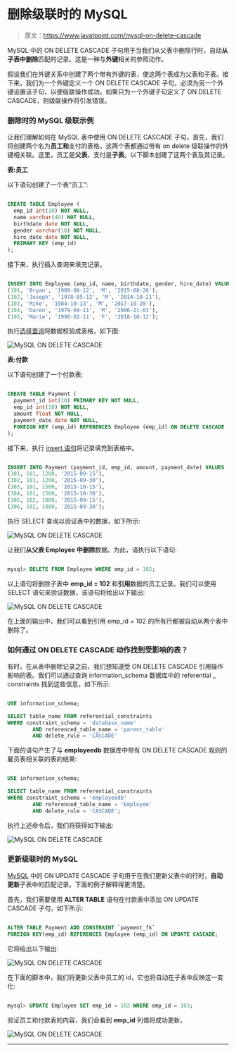 # 删除级联时的 MySQL

> 原文：<https://www.javatpoint.com/mysql-on-delete-cascade>

MySQL 中的 ON DELETE CASCADE 子句用于当我们从父表中删除行时，自动**从子表中删除**匹配的记录。这是一种与**外键**相关的参照动作。

假设我们在外键关系中创建了两个带有外键的表，使这两个表成为父表和子表。接下来，我们为一个外键定义一个 ON DELETE CASCADE 子句，必须为另一个外键设置该子句，以便级联操作成功。如果只为一个外键子句定义了 ON DELETE CASCADE，则级联操作将引发错误。

### 删除时的 MySQL 级联示例

让我们理解如何在 MySQL 表中使用 ON DELETE CASCADE 子句。首先，我们将创建两个名为**员工和**支付的表格。这两个表都通过带有 on delete 级联操作的外键相关联。这里，员工是**父表**，支付是**子表**。以下脚本创建了这两个表及其记录。

**表:员工**

以下语句创建了一个表“员工”:

```sql

CREATE TABLE Employee (
  emp_id int(10) NOT NULL,
  name varchar(40) NOT NULL,
  birthdate date NOT NULL,
  gender varchar(10) NOT NULL,
  hire_date date NOT NULL,
  PRIMARY KEY (emp_id)
);

```

接下来，执行插入查询来填充记录。

```sql

INSERT INTO Employee (emp_id, name, birthdate, gender, hire_date) VALUES
(101, 'Bryan', '1988-08-12', 'M', '2015-08-26'),
(102, 'Joseph', '1978-05-12', 'M', '2014-10-21'),
(103, 'Mike', '1984-10-13', 'M', '2017-10-28'),
(104, 'Daren', '1979-04-11', 'M', '2006-11-01'),
(105, 'Marie', '1990-02-11', 'F', '2018-10-12');

```

执行[选择查询](https://www.javatpoint.com/mysql-select)将数据校验成表格，如下图:

![MySQL ON DELETE CASCADE](img/7ef2d2eebe7fa2b67761e6bff9f1a308.png)

**表:付款**

以下语句创建了一个付款表:

```sql

CREATE TABLE Payment (
  payment_id int(10) PRIMARY KEY NOT NULL,
  emp_id int(10) NOT NULL,
  amount float NOT NULL,
  payment_date date NOT NULL,
  FOREIGN KEY (emp_id) REFERENCES Employee (emp_id) ON DELETE CASCADE
);

```

接下来，执行 [insert 语句](https://www.javatpoint.com/mysql-insert)将记录填充到表格中。

```sql

INSERT INTO Payment (payment_id, emp_id, amount, payment_date) VALUES 
(301, 101, 1200, '2015-09-15'),
(302, 101, 1200, '2015-09-30'),
(303, 101, 1500, '2015-10-15'),
(304, 101, 1500, '2015-10-30'),
(305, 102, 1800, '2015-09-15'),
(306, 102, 1800, '2015-09-30');

```

执行 SELECT 查询以验证表中的数据，如下所示:

![MySQL ON DELETE CASCADE](img/ca783bb41cfc2435c7089b47d58ee428.png)

让我们**从父表 Employee 中删除**数据。为此，请执行以下语句:

```sql

mysql> DELETE FROM Employee WHERE emp_id = 102;

```

以上语句将删除子表中 **emp_id = 102** 和**引用**数据的员工记录。我们可以使用 SELECT 语句来验证数据，该语句将给出以下输出:

![MySQL ON DELETE CASCADE](img/9940dbd941154b4013d32ef55b105ee0.png)

在上面的输出中，我们可以看到引用 emp_id = 102 的所有行都被自动从两个表中删除了。

### 如何通过 ON DELETE CASCADE 动作找到受影响的表？

有时，在从表中删除记录之前，我们想知道受 ON DELETE CASCADE 引用操作影响的表。我们可以通过查询 information_schema 数据库中的 referential _ constraints 找到这些信息，如下所示:

```sql

USE information_schema;

SELECT table_name FROM referential_constraints
WHERE constraint_schema = 'database_name'
        AND referenced_table_name = 'parent_table'
        AND delete_rule = 'CASCADE'

```

下面的语句产生了与 **employeedb** 数据库中带有 ON DELETE CASCADE 规则的雇员表相关联的表的结果:

```sql

USE information_schema;

SELECT table_name FROM referential_constraints
WHERE constraint_schema = 'employeedb'
        AND referenced_table_name = 'Employee'
        AND delete_rule = 'CASCADE';

```

执行上述命令后，我们将获得如下输出:

![MySQL ON DELETE CASCADE](img/52b72aef09e2e75f72b7f117d4f1d404.png)

### 更新级联时的 MySQL

[MySQL](https://www.javatpoint.com/mysql-tutorial) 中的 ON UPDATE CASCADE 子句用于在我们更新父表中的行时，**自动更新**子表中的匹配记录。下面的例子解释得更清楚。

首先，我们需要使用 **ALTER TABLE** 语句在付款表中添加 ON UPDATE CASCADE 子句，如下所示:

```sql

ALTER TABLE Payment ADD CONSTRAINT `payment_fk` 
FOREIGN KEY(emp_id) REFERENCES Employee (emp_id) ON UPDATE CASCADE;

```

它将给出以下输出:

![MySQL ON DELETE CASCADE](img/731fc30e94ee6ffd2cb18c03c9bfc70b.png)

在下面的脚本中，我们将更新父表中员工的 id，它也将自动在子表中反映这一变化:

```sql

mysql> UPDATE Employee SET emp_id = 102 WHERE emp_id = 103;

```

验证员工和付款表的内容，我们会看到 **emp_id** 列值将成功更新。

![MySQL ON DELETE CASCADE](img/03ad780583c5cf3c720dd5f38f1d5d78.png)

* * *